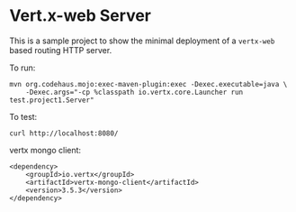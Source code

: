 # Vert.x-web Server

This is a sample project to show the minimal deployment of a `vertx-web` based routing
HTTP server.

To run:

```
mvn org.codehaus.mojo:exec-maven-plugin:exec -Dexec.executable=java \
	-Dexec.args="-cp %classpath io.vertx.core.Launcher run test.project1.Server"
```

To test:

```
curl http://localhost:8080/
```

vertx mongo client:
```
<dependency>
    <groupId>io.vertx</groupId>
    <artifactId>vertx-mongo-client</artifactId>
    <version>3.5.3</version>
</dependency>
```
